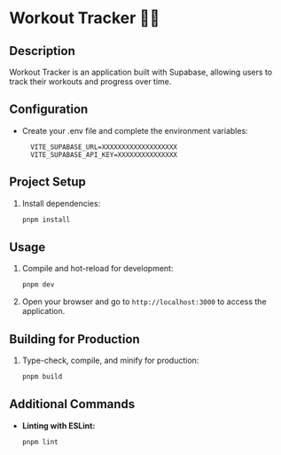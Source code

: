 # Workout Tracker 🏋️‍♀️

## Description
Workout Tracker is an application built with Supabase, allowing users to track their workouts and progress over time.

## Configuration
- Create your .env file and complete the environment variables:
  ```shell
    VITE_SUPABASE_URL=XXXXXXXXXXXXXXXXXXX
    VITE_SUPABASE_API_KEY=XXXXXXXXXXXXXXX
  ```

## Project Setup

1. Install dependencies:

    ```sh
    pnpm install
    ```

## Usage

1. Compile and hot-reload for development:

    ```sh
    pnpm dev
    ```

2. Open your browser and go to `http://localhost:3000` to access the application.

## Building for Production

1. Type-check, compile, and minify for production:

    ```sh
    pnpm build
    ```

## Additional Commands

- **Linting with ESLint:** 

    ```sh
    pnpm lint
    ```
